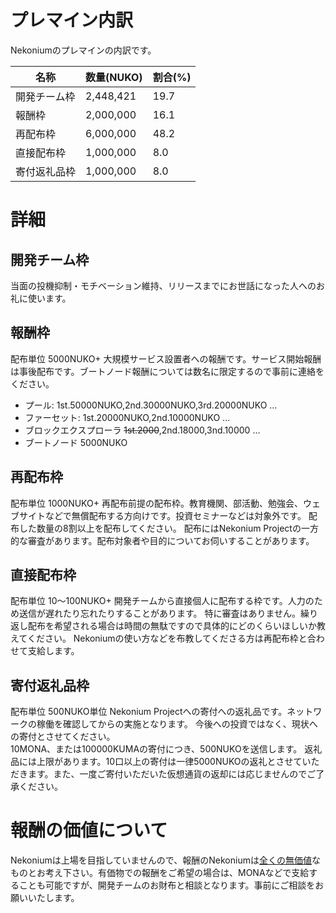 # プレマイン内訳

Nekoniumのプレマインの内訳です。

|名称|数量(NUKO)|割合(%)|
|---|---|---|
|開発チーム枠|2,448,421|19.7|
|報酬枠|2,000,000|16.1|
|再配布枠|6,000,000|48.2|
|直接配布枠|1,000,000|8.0|
|寄付返礼品枠|1,000,000|8.0|

# 詳細

## 開発チーム枠
当面の投機抑制・モチベーション維持、リリースまでにお世話になった人へのお礼に使います。

## 報酬枠
配布単位 5000NUKO+ 
大規模サービス設置者への報酬です。サービス開始報酬は事後配布です。ブートノード報酬については数名に限定するので事前に連絡をください。
<br/>
* プール: 1st.50000NUKO,2nd.30000NUKO,3rd.20000NUKO ...
* ファーセット: 1st.20000NUKO,2nd.10000NUKO ... 
* ブロックエクスプローラ <s>1st.2000</s>,2nd.18000,3nd.10000 ...
* ブートノード 5000NUKO

## 再配布枠
配布単位 1000NUKO+ 
再配布前提の配布枠。教育機関、部活動、勉強会、ウェブサイトなどで無償配布する方向けです。投資セミナーなどは対象外です。
配布した数量の8割以上を配布してください。
配布にはNekonium Projectの一方的な審査があります。配布対象者や目的についてお伺いすることがあります。

## 直接配布枠
配布単位 10～100NUKO+
開発チームから直接個人に配布する枠です。人力のため送信が遅れたり忘れたりすることがあります。
特に審査はありません。繰り返し配布を希望される場合は時間の無駄ですので具体的にどのくらいほしいか教えてください。
Nekoniumの使い方などを布教してくださる方は再配布枠と合わせて支給します。

## 寄付返礼品枠
配布単位 500NUKO単位 
Nekonium Projectへの寄付への返礼品です。ネットワークの稼働を確認してからの実施となります。 
今後への投資ではなく、現状への寄付とさせてください。  
10MONA、または100000KUMAの寄付につき、500NUKOを送信します。 
返礼品には上限があります。10口以上の寄付は一律5000NUKOの返礼とさせていただきます。また、一度ご寄付いただいた仮想通貨の返却には応じませんのでご了承ください。


# 報酬の価値について
Nekoniumは上場を目指していませんので、報酬のNekoniumは<u>全くの無価値</u>なものとお考え下さい。有価物での報酬をご希望の場合は、MONAなどで支給することも可能ですが、開発チームのお財布と相談となります。事前にご相談をお願いいたします。
